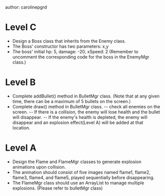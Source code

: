 author: carolinepgrd

# Level C
- Design a Boss class that inherits from the Enemy class.
- The Boss' constructor has two parameters: x,y
- The boss' initial hp: 5, damage: -20, xSpeed: 2
(Remember to uncomment the corresponding code for the boss in the EnemyMgr class.)

# Level B
- Complete addBullet() method in BulletMgr class.
(Note that at any given time, there can be a maximum of 5 bullets on the screen.)
- Complete draw() method in BulletMgr class.
-- check all enemies on the screen.
-- If there is a collision, the enemy will lose health and the bullet will disappear.
-- If the enemy's health is depleted, the enemy will disappear and an explosion effect(Level A) will be added at that location.

# Level A
- Design the Flame and FlameMgr classes to generate explosion animations upon collision. 
- The animation should consist of five images named flame1, flame2, flame3, flame4, and flame5, played sequentially before disappearing.
- The FlameMgr class should use an ArrayList to manage multiple explosions. (Please refer to bulletMgr class)
